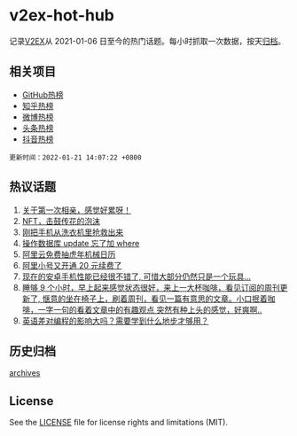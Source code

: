 # v2ex-hot-hub

 记录[V2EX](https://www.v2ex.com/)从 2021-01-06 日至今的热门话题。每小时抓取一次数据，按天[归档](archives)。
 
 ## 相关项目

- [GitHub热榜](https://github.com/snaildev/github-hot-hub)
- [知乎热榜](https://github.com/snaildev/zhihu-hot-hub)
- [微博热榜](https://github.com/snaildev/weibo-hot-hub)
- [头条热榜](https://github.com/snaildev/toutiao-hot-hub)
- [抖音热榜](https://github.com/snaildev/douyin-hot-hub)


 `更新时间：2022-01-21 14:07:22 +0800`

## 热议话题

1. [关于第一次相亲，感觉好累呀！](https://www.v2ex.com/t/829633)
1. [NFT，击鼓传花的泡沫](https://www.v2ex.com/t/829500)
1. [刚把手机从洗衣机里抢救出来](https://www.v2ex.com/t/829573)
1. [操作数据库 update 忘了加 where](https://www.v2ex.com/t/829615)
1. [阿里云免费抽虎年机械日历](https://www.v2ex.com/t/829487)
1. [阿里小号又开通 20 元续费了](https://www.v2ex.com/t/829607)
1. [现在的安卓手机性能已经很不错了, 可惜大部分仍然只是一个玩具...](https://www.v2ex.com/t/829575)
1. [睡够 9 个小时，早上起来感觉状态很好，来上一大杯咖啡，看见订阅的周刊更新了, 惬意的坐在椅子上，刷着周刊，看见一篇有意思的文章。小口抿着咖啡，一字一句的看着文章中的有趣观点 突然有种上头的感觉，好爽啊..](https://www.v2ex.com/t/829619)
1. [英语差对编程的影响大吗？需要学到什么地步才够用？](https://www.v2ex.com/t/829664)

## 历史归档

[archives](archives)

## License

See the [LICENSE](LICENSE) file for license rights and limitations (MIT).
